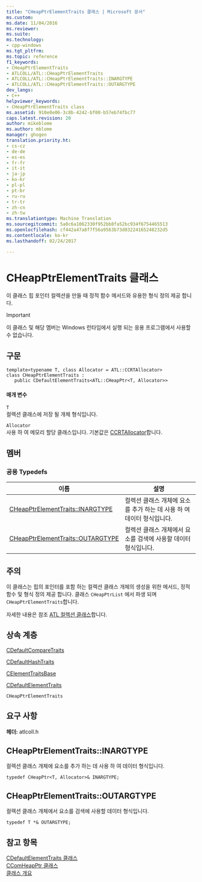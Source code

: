 ```yaml
---
title: "CHeapPtrElementTraits 클래스 | Microsoft 문서"
ms.custom: 
ms.date: 11/04/2016
ms.reviewer: 
ms.suite: 
ms.technology:
- cpp-windows
ms.tgt_pltfrm: 
ms.topic: reference
f1_keywords:
- CHeapPtrElementTraits
- ATLCOLL/ATL::CHeapPtrElementTraits
- ATLCOLL/ATL::CHeapPtrElementTraits::INARGTYPE
- ATLCOLL/ATL::CHeapPtrElementTraits::OUTARGTYPE
dev_langs:
- C++
helpviewer_keywords:
- CHeapPtrElementTraits class
ms.assetid: 910e0e06-3c8b-4242-bf00-b57eb74fbc77
caps.latest.revision: 20
author: mikeblome
ms.author: mblome
manager: ghogen
translation.priority.ht:
- cs-cz
- de-de
- es-es
- fr-fr
- it-it
- ja-jp
- ko-kr
- pl-pl
- pt-br
- ru-ru
- tr-tr
- zh-cn
- zh-tw
ms.translationtype: Machine Translation
ms.sourcegitcommit: 5a0c6a1062330f952bb8fa52bc934f6754465513
ms.openlocfilehash: cf442a47a8f7f56a9563b73d03224165248232d5
ms.contentlocale: ko-kr
ms.lasthandoff: 02/24/2017

---
```

# <a name="cheapptrelementtraits-class"></a>CHeapPtrElementTraits 클래스
이 클래스 힙 포인터 컬렉션을 만들 때 정적 함수 메서드와 유용한 형식 정의 제공 합니다.  
  
> [!IMPORTANT]
>  이 클래스 및 해당 멤버는 Windows 런타임에서 실행 되는 응용 프로그램에서 사용할 수 없습니다.  
  
## <a name="syntax"></a>구문  
  
```
template<typename T, class Allocator = ATL::CCRTAllocator>  
class CHeapPtrElementTraits : 
   public CDefaultElementTraits<ATL::CHeapPtr<T, Allocator>>
```  
  
#### <a name="parameters"></a>매개 변수  
 `T`  
 컬렉션 클래스에 저장 될 개체 형식입니다.  
  
 `Allocator`  
 사용 하 여 메모리 할당 클래스입니다. 기본값은 [CCRTAllocator](../../atl/reference/ccrtallocator-class.md)합니다.  
  
## <a name="members"></a>멤버  
  
### <a name="public-typedefs"></a>공용 Typedefs  
  
|이름|설명|  
|----------|-----------------|  
|[CHeapPtrElementTraits::INARGTYPE](#inargtype)|컬렉션 클래스 개체에 요소를 추가 하는 데 사용 하 여 데이터 형식입니다.|  
|[CHeapPtrElementTraits::OUTARGTYPE](#outargtype)|컬렉션 클래스 개체에서 요소를 검색에 사용할 데이터 형식입니다.|  
  
## <a name="remarks"></a>주의  
 이 클래스는 힙의 포인터를 포함 하는 컬렉션 클래스 개체의 생성을 위한 메서드, 정적 함수 및 형식 정의 제공 합니다. 클래스 `CHeapPtrList` 에서 파생 되며 `CHeapPtrElementTraits`합니다.  
  
 자세한 내용은 참조 [ATL 컬렉션 클래스](../../atl/atl-collection-classes.md)합니다.  
  
## <a name="inheritance-hierarchy"></a>상속 계층  
 [CDefaultCompareTraits](../../atl/reference/cdefaultcomparetraits-class.md)  
  
 [CDefaultHashTraits](../../atl/reference/cdefaulthashtraits-class.md)  
  
 [CElementTraitsBase](../../atl/reference/celementtraitsbase-class.md)  
  
 [CDefaultElementTraits](../../atl/reference/cdefaultelementtraits-class.md)  
  
 `CHeapPtrElementTraits`  
  
## <a name="requirements"></a>요구 사항  
 **헤더:** atlcoll.h  
  
##  <a name="inargtype"></a>CHeapPtrElementTraits::INARGTYPE  
 컬렉션 클래스 개체에 요소를 추가 하는 데 사용 하 여 데이터 형식입니다.  
  
```
typedef CHeapPtr<T, Allocator>& INARGTYPE;
```  
  
##  <a name="outargtype"></a>CHeapPtrElementTraits::OUTARGTYPE  
 컬렉션 클래스 개체에서 요소를 검색에 사용할 데이터 형식입니다.  
  
```
typedef T *& OUTARGTYPE;
```  
  
## <a name="see-also"></a>참고 항목  
 [CDefaultElementTraits 클래스](../../atl/reference/cdefaultelementtraits-class.md)   
 [CComHeapPtr 클래스](../../atl/reference/ccomheapptr-class.md)   
 [클래스 개요](../../atl/atl-class-overview.md)

